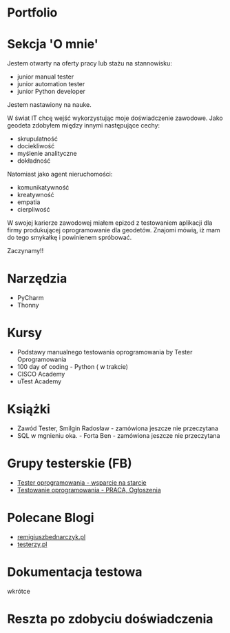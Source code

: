 # Portfolio

# Sekcja 'O mnie'
Jestem otwarty na oferty pracy lub stażu na stannowisku:
- junior manual tester
- junior automation tester
- junior Python developer

Jestem nastawiony na nauke.

W świat IT chcę wejść wykorzystując moje doświadczenie zawodowe.
Jako geodeta zdobyłem między innymi następujące cechy:
* skrupulatność
* dociekliwość
* myślenie analityczne
* dokładność

Natomiast jako agent nieruchomości:
* komunikatywność
* kreatywność
* empatia
* cierpliwość

W swojej karierze zawodowej miałem epizod z testowaniem aplikacji dla firmy produkującej oprogramowanie dla geodetów. 
Znajomi mówią, iż mam do tego smykałkę i powinienem spróbować. 

Zaczynamy!!

# Narzędzia
* PyCharm
* Thonny

# Kursy
* Podstawy manualnego testowania oprogramowania by Tester Oprogramowania
* 100 day of coding - Python ( w trakcie)
* CISCO Academy
* uTest Academy

# Książki
* Zawód Tester, Smilgin Radosław - zamówiona jeszcze nie przeczytana
* SQL w mgnieniu oka. - Forta Ben - zamówiona jeszcze nie przeczytana

# Grupy testerskie (FB)
* [Tester oprogramowania - wsparcie na starcie](https://www.facebook.com/groups/testeroprogramowania)
* [Testowanie oprogramowania - PRACA, Ogłoszenia](https://www.facebook.com/groups/testowanieoprogramowaniapraca)

# Polecane Blogi
* [remigiuszbednarczyk.pl](https://remigiuszbednarczyk.pl )
* [testerzy.pl](https://testerzy.pl)

# Dokumentacja testowa
wkrótce 

# Reszta po zdobyciu doświadczenia
